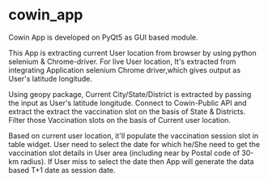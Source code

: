 # cowin_app
Cowin App is developed on PyQt5 as GUI based module.

This App is extracting current User location from browser by using python selenium & Chrome-driver. For live User location, It's extracted from integrating Application selenium Chrome driver,which gives output as User's latitude longitude.

Using geopy package, Current City/State/District is extracted by passing the input as User's latitude longitude. Connect to Cowin-Public API and extract the extract the vaccination slot on the basis of State & Districts. Filter those Vaccination slots on the basis of Current user location.

Based on current user location, it'll populate the vaccination session slot in table widget. User need to select the date for which he/She need to get the vaccination slot details in User area (including near by Postal code of 30-km radius). If User miss to select the date then App will generate the data based T+1 date as session date.
